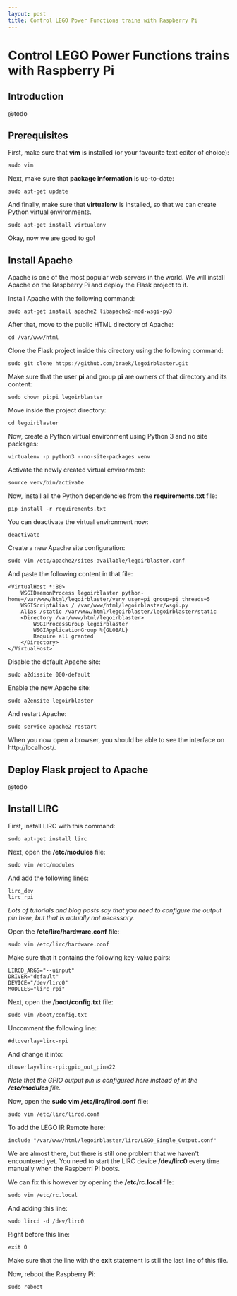 ```yaml
---
layout: post
title: Control LEGO Power Functions trains with Raspberry Pi
---
```


# Control LEGO Power Functions trains with Raspberry Pi

## Introduction

@todo

## Prerequisites

First, make sure that **vim** is installed (or your favourite text editor of choice):

```
sudo vim
```

Next, make sure that **package information** is up-to-date:

```
sudo apt-get update
```

And finally, make sure that **virtualenv** is installed, so that we can create Python virtual environments.

```
sudo apt-get install virtualenv
```

Okay, now we are good to go!

## Install Apache

Apache is one of the most popular web servers in the world. We will install Apache on the Raspberry Pi and deploy the Flask project to it.

Install Apache with the following command:

```
sudo apt-get install apache2 libapache2-mod-wsgi-py3
```

After that, move to the public HTML directory of Apache:

```
cd /var/www/html
```

Clone the Flask project inside this directory using the following command:

```
sudo git clone https://github.com/braek/legoirblaster.git
```

Make sure that the user **pi** and group **pi** are owners of that directory and its content:

```
sudo chown pi:pi legoirblaster
```

Move inside the project directory:

```
cd legoirblaster
```

Now, create a Python virtual environment using Python 3 and no site packages:

```
virtualenv -p python3 --no-site-packages venv
```

Activate the newly created virtual environment:

```
source venv/bin/activate
```

Now, install all the Python dependencies from the **requirements.txt** file:

```
pip install -r requirements.txt
```

You can deactivate the virtual environment now:

```
deactivate
```

Create a new Apache site configuration:

```
sudo vim /etc/apache2/sites-available/legoirblaster.conf
```

And paste the following content in that file:

```
<VirtualHost *:80>
    WSGIDaemonProcess legoirblaster python-home=/var/www/html/legoirblaster/venv user=pi group=pi threads=5
    WSGIScriptAlias / /var/www/html/legoirblaster/wsgi.py
    Alias /static /var/www/html/legoirblaster/legoirblaster/static
    <Directory /var/www/html/legoirblaster>
        WSGIProcessGroup legoirblaster
        WSGIApplicationGroup %{GLOBAL}
        Require all granted
    </Directory>
</VirtualHost>
```

Disable the default Apache site:

```
sudo a2dissite 000-default
```

Enable the new Apache site:

```
sudo a2ensite legoirblaster
```

And restart Apache:

```
sudo service apache2 restart
```

When you now open a browser, you should be able to see the interface on http://localhost/.

## Deploy Flask project to Apache

@todo

## Install LIRC

First, install LIRC with this command:

```
sudo apt-get install lirc
```

Next, open the **/etc/modules** file:

```
sudo vim /etc/modules
```

And add the following lines:

```
lirc_dev
lirc_rpi
```

*Lots of tutorials and blog posts say that you need to configure the output pin here, but that is actually not necessary.*

Open the **/etc/lirc/hardware.conf** file:

```
sudo vim /etc/lirc/hardware.conf
```

Make sure that it contains the following key-value pairs:

```
LIRCD_ARGS="--uinput"
DRIVER="default"
DEVICE="/dev/lirc0"
MODULES="lirc_rpi"
```

Next, open the **/boot/config.txt** file:

```
sudo vim /boot/config.txt
```

Uncomment the following line:

```
#dtoverlay=lirc-rpi
```

And change it into:

```
dtoverlay=lirc-rpi:gpio_out_pin=22
```

*Note that the GPIO output pin is configured here instead of in the **/etc/modules** file.*

Now, open the **sudo vim /etc/lirc/lircd.conf** file:

```
sudo vim /etc/lirc/lircd.conf
```

To add the LEGO IR Remote here:

```
include "/var/www/html/legoirblaster/lirc/LEGO_Single_Output.conf"
```

We are almost there, but there is still one problem that we haven't encountered yet. You need to start the LIRC device **/dev/lirc0** every time manually when the Raspberri Pi boots.

We can fix this however by opening the **/etc/rc.local** file:

```
sudo vim /etc/rc.local
```

And adding this line:

```
sudo lircd -d /dev/lirc0
```

Right before this line:

```
exit 0
```

Make sure that the line with the **exit** statement is still the last line of this file.

Now, reboot the Raspberry Pi:

```
sudo reboot
```